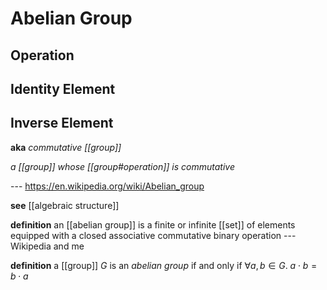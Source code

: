 # Abelian Group

## Operation

## Identity Element

## Inverse Element

**aka** _commutative [[group]]_

_a [[group]] whose [[group#operation]] is commutative_

--- <https://en.wikipedia.org/wiki/Abelian_group>

**see** [[algebraic structure]]

**definition** an [[abelian group]] is a finite or infinite [[set]] of elements equipped with a closed associative commutative binary operation --- Wikipedia and me

**definition** a [[group]] $G$ is an _abelian group_ if and only if $\forall a, b \in G.\ a \cdot b = b \cdot a$
